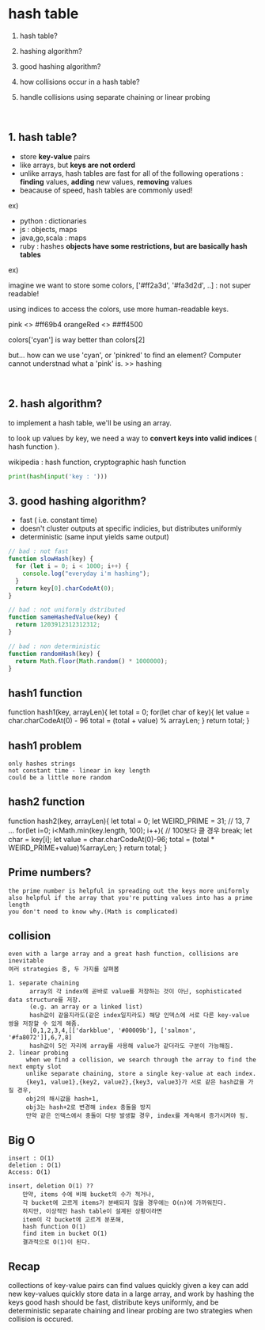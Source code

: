 # hash table

1. hash table?
2. hashing algorithm?
3. good hashing algorithm?
4. how collisions occur in a hash table?
5. handle collisions using separate chaining or linear probing

   <br>

## 1. hash table?

- store **key-value** pairs
- like arrays, but **keys are not orderd**
- unlike arrays, hash tables are fast for all of the following operations : **finding** values, **adding** new values, **removing** values
- beacause of speed, hash tables are commonly used!

ex)

- python : dictionaries
- js : objects, maps
- java,go,scala : maps
- ruby : hashes
  **objects have some restrictions, but are basically hash tables**

ex)

imagine we want to store some colors,
['#ff2a3d', '#fa3d2d', ..] : not super readable!

using indices to access the colors, use more human-readable keys.

pink <> #ff69b4
orangeRed <> ##ff4500

colors['cyan'] is way better than colors[2]

but... how can we use 'cyan', or 'pinkred' to find an element? Computer cannot understnad what a 'pink' is. >> hashing

   <br>

## 2. hash algorithm?

to implement a hash table, we'll be using an array.

to look up values by key, we need a way to **convert keys into valid indices** ( hash function ).

wikipedia : hash function, cryptographic hash function

```python
print(hash(input('key : ')))
```

## 3. good hashing algorithm?

- fast ( i.e. constant time)
- doesn't cluster outputs at specific indicies, but distributes uniformly
- deterministic (same input yields same output)

```js
// bad : not fast
function slowHash(key) {
  for (let i = 0; i < 1000; i++) {
    console.log("everyday i'm hashing");
  }
  return key[0].charCodeAt(0);
}

// bad : not uniformly dstributed
function sameHashedValue(key) {
  return 1203912312312312;
}

// bad : non deterministic
function randomHash(key) {
  return Math.floor(Math.random() * 1000000);
}
```

## hash1 function

function hash1(key, arrayLen){
    let total = 0;
    for(let char of key){
        let value = char.charCodeAt(0) - 96
        total = (total + value) % arrayLen;
    }
    return total;
}

## hash1 problem
    only hashes strings
    not constant time - linear in key length
    could be a little more random

## hash2 function

function hash2(key, arrayLen){
    let total = 0;
    let WEIRD_PRIME = 31; // 13, 7 ...
    for(let i=0; i<Math.min(key.length, 100); i++){ // 100보다 클 경우 break;
        let char = key[i];
        let value = char.charCodeAt(0)-96;
        total = (total * WEIRD_PRIME+value)%arrayLen;
    }
    return total;
} 

## Prime numbers?

    the prime number is helpful in spreading out the keys more uniformly
    also helpful if the array that you're putting values into has a prime length
    you don't need to know why.(Math is complicated)

## collision

    even with a large array and a great hash function, collisions are inevitable
    여러 strategies 중, 두 가지를 살펴봄
    
    1. separate chaining
          array의 각 index에 곧바로 value를 저장하는 것이 아닌, sophisticated data structure를 저장.
          (e.g. an array or a linked list)
          hash값이 같을지라도(같은 index일지라도) 해당 인덱스에 서로 다른 key-value 쌍을 저장할 수 있게 해줌.
          [0,1,2,3,4,[['darkblue', '#00009b'], ['salmon', '#fa8072']],6,7,8]
          hash값이 5인 자리에 array를 사용해 value가 같더라도 구분이 가능해짐.
    2. linear probing
         when we find a collision, we search through the array to find the next empty slot
         unlike separate chaining, store a single key-value at each index.
         {key1, value1},{key2, value2},{key3, value3}가 서로 같은 hash값을 가질 경우,
         obj2의 해시값을 hash+1,
         obj3는 hash+2로 변경해 index 충돌을 방지
         만약 같은 인덱스에서 충돌이 다량 발생할 경우, index를 계속해서 증가시켜야 됨.
         
         
## Big O

    insert : O(1)
    deletion : O(1)
    Access: O(1)

    insert, deletion O(1) ??
        만약, items 수에 비해 bucket의 수가 적거나,
        각 bucket에 고르게 items가 분배되지 않을 경우에는 O(n)에 가까워진다.
        하지만, 이상적인 hash table이 설계된 상황이라면 
        item이 각 bucket에 고르게 분포해, 
        hash function O(1)
        find item in bucket O(1)
        결과적으로 O(1)이 된다.

## Recap

collections of key-value pairs
can find values quickly given a key
can add new key-values quickly
store data in a large array, and work by hashing the keys
good hash should be fast, distribute keys uniformly, and be deterministic
separate chaining and linear probing are two strategies when collision is occured.
